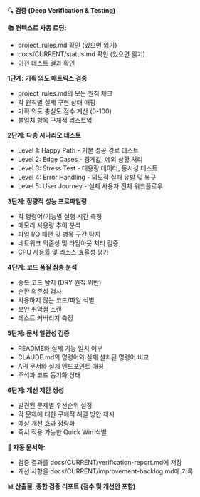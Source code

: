 <!--
@meta
id: document_20250905_1110_검증
type: document
scope: operational
status: archived
created: 2025-09-05
updated: 2025-09-05
tags: legacy, prompts-v1-central-management, 검증.md, claude-commands
related: 
-->

🔍 **검증 (Deep Verification & Testing)**

**📚 컨텍스트 자동 로딩:**
- project_rules.md 확인 (있으면 읽기)
- docs/CURRENT/status.md 확인 (있으면 읽기)
- 이전 테스트 결과 확인

**1단계: 기획 의도 매트릭스 검증**
- project_rules.md의 모든 원칙 체크
- 각 원칙별 실제 구현 상태 매핑
- 기획 의도 충실도 점수 계산 (0-100)
- 불일치 항목 구체적 리스트업

**2단계: 다층 시나리오 테스트**
- Level 1: Happy Path - 기본 성공 경로 테스트
- Level 2: Edge Cases - 경계값, 예외 상황 처리
- Level 3: Stress Test - 대용량 데이터, 동시성 테스트
- Level 4: Error Handling - 의도적 실패 유발 및 복구
- Level 5: User Journey - 실제 사용자 전체 워크플로우

**3단계: 정량적 성능 프로파일링**
- 각 명령어/기능별 실행 시간 측정
- 메모리 사용량 추이 분석
- 파일 I/O 패턴 및 병목 구간 탐지
- 네트워크 의존성 및 타임아웃 처리 검증
- CPU 사용률 및 리소스 효율성 평가

**4단계: 코드 품질 심층 분석**
- 중복 코드 탐지 (DRY 원칙 위반)
- 순환 의존성 검사
- 사용하지 않는 코드/파일 식별
- 보안 취약점 스캔
- 테스트 커버리지 측정

**5단계: 문서 일관성 검증**
- README와 실제 기능 일치 여부
- CLAUDE.md의 명령어와 실제 설치된 명령어 비교
- API 문서와 실제 엔드포인트 매칭
- 주석과 코드 동기화 상태

**6단계: 개선 제안 생성**
- 발견된 문제별 우선순위 설정
- 각 문제에 대한 구체적 해결 방안 제시
- 예상 개선 효과 정량화
- 즉시 적용 가능한 Quick Win 식별

**💾 자동 문서화:**
- 검증 결과를 docs/CURRENT/verification-report.md에 저장
- 개선 사항을 docs/CURRENT/improvement-backlog.md에 기록

**📊 산출물: 종합 검증 리포트 (점수 및 개선안 포함)**